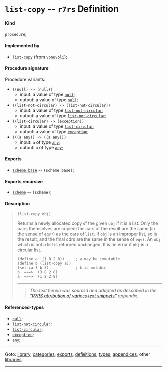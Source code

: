 

<a id='definition__r7rs__list-copy'></a>

# `list-copy` -- `r7rs` Definition


<a id='definition__r7rs__list-copy__kind'></a>

#### Kind

`procedure`;


<a id='definition__r7rs__list-copy__implemented-by'></a>

#### Implemented by

 * [`list-copy`](../../vonuvoli/definitions/list-copy.md#definition__vonuvoli__list-copy) (from [`vonuvoli`](../../vonuvoli/_index.md#library__vonuvoli));


<a id='definition__r7rs__list-copy__procedure-signature'></a>

#### Procedure signature

Procedure variants:
 * `((null) -> (null))`
   * input: a value of type [`null`](../../r7rs/types/null.md#type__r7rs__null);
   * output: a value of type [`null`](../../r7rs/types/null.md#type__r7rs__null);
 * `((list-not-circular) -> (list-not-circular))`
   * input: a value of type [`list-not-circular`](../../r7rs/types/list-not-circular.md#type__r7rs__list-not-circular);
   * output: a value of type [`list-not-circular`](../../r7rs/types/list-not-circular.md#type__r7rs__list-not-circular);
 * `((list-circular) -> (exception))`
   * input: a value of type [`list-circular`](../../r7rs/types/list-circular.md#type__r7rs__list-circular);
   * output: a value of type [`exception`](../../r7rs/types/exception.md#type__r7rs__exception);
 * `(((a any)) -> ((a any)))`
   * input: `a` of type [`any`](../../r7rs/types/any.md#type__r7rs__any);
   * output: `a` of type [`any`](../../r7rs/types/any.md#type__r7rs__any);


<a id='definition__r7rs__list-copy__exports'></a>

#### Exports

 * [`scheme:base`](../../r7rs/exports/scheme_3a_base.md#export__r7rs__scheme_3a_base) -- `(scheme base)`;


<a id='definition__r7rs__list-copy__exports-recursive'></a>

#### Exports recursive

 * [`scheme`](../../r7rs/exports/scheme.md#export__r7rs__scheme) -- `(scheme)`;


<a id='definition__r7rs__list-copy__description'></a>

#### Description

> ````
> (list-copy obj)
> ````
> 
> 
> Returns a newly allocated copy of the given `obj` if it is a list.
> Only the pairs themselves are copied; the cars of the result are
> the same (in the sense of `eqv?`) as the cars of `list`.
> If `obj` is an improper list, so is the result, and the final
> cdrs are the same in the sense of `eqv?`.
> An `obj` which is not a list is returned unchanged.
> It is an error if `obj` is a circular list.
> 
> ````
> (define a '(1 8 2 8))     ; a may be immutable
> (define b (list-copy a))
> (set-car! b 3)            ; b is mutable
> b  ===>  (3 8 2 8)
> a  ===>  (1 8 2 8)
> ````
> 
> 
> ----
> > *The text herein was sourced and adapted as described in the ["R7RS attribution of various text snippets"](../../r7rs/appendices/attribution.md#appendix__r7rs__attribution) appendix.*


<a id='definition__r7rs__list-copy__referenced-types'></a>

#### Referenced-types

 * [`null`](../../r7rs/types/null.md#type__r7rs__null);
 * [`list-not-circular`](../../r7rs/types/list-not-circular.md#type__r7rs__list-not-circular);
 * [`list-circular`](../../r7rs/types/list-circular.md#type__r7rs__list-circular);
 * [`exception`](../../r7rs/types/exception.md#type__r7rs__exception);
 * [`any`](../../r7rs/types/any.md#type__r7rs__any);

----

Goto: [library](../../r7rs/_index.md#library__r7rs), [categories](../../r7rs/categories/_index.md#toc__r7rs__categories), [exports](../../r7rs/exports/_index.md#toc__r7rs__exports), [definitions](../../r7rs/definitions/_index.md#toc__r7rs__definitions), [types](../../r7rs/types/_index.md#toc__r7rs__types), [appendices](../../r7rs/appendices/_index.md#toc__r7rs__appendices), other [libraries](../../_libraries.md#toc__libraries).

----

